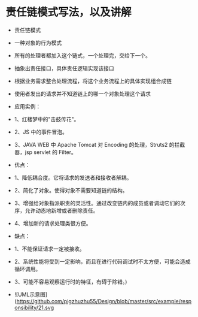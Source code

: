 # 责任链模式写法，以及讲解

- 责任链模式
- 一种对象的行为模式
- 所有的处理者都加入这个链式，一个处理完，交给下一个。
- 抽象出责任接口，具体责任逻辑实现该接口
- 根据业务需求整合处理流程，将这个业务流程上的具体实现组合成链
- 使用者发出的请求并不知道链上的哪一个对象处理这个请求

- 应用实例：
- 1、红楼梦中的"击鼓传花"。
- 2、JS 中的事件冒泡。 
- 3、JAVA WEB 中 Apache Tomcat 对 Encoding 的处理，Struts2 的拦截器，jsp servlet 的 Filter。

- 优点： 
- 1、降低耦合度。它将请求的发送者和接收者解耦。 
- 2、简化了对象。使得对象不需要知道链的结构。 
- 3、增强给对象指派职责的灵活性。通过改变链内的成员或者调动它们的次序，允许动态地新增或者删除责任。
- 4、增加新的请求处理类很方便。

- 缺点： 
- 1、不能保证请求一定被接收。 
- 2、系统性能将受到一定影响，而且在进行代码调试时不太方便，可能会造成循环调用。 
- 3、可能不容易观察运行时的特征，有碍于除错。)
- ![UML示意图](https://github.com/pigzhuzhu55/Design/blob/master/src/example/responsibility/21.svg